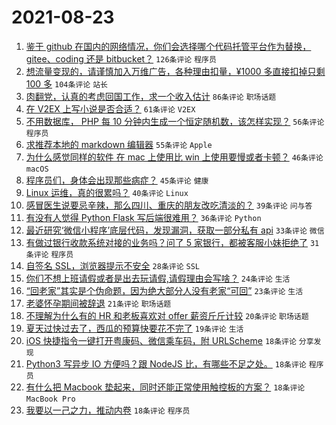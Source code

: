 # 2021-08-23

1. [鉴于 github 在国内的网络情况，你们会选择哪个代码托管平台作为替换， gitee、coding 还是 bitbucket？](https://www.v2ex.com/t/797399) `126条评论` `程序员`
1. [想流量变现的，请谨慎加入万维广告，各种理由扣量，¥1000 多直接扣掉只剩 100 多](https://www.v2ex.com/t/797391) `104条评论` `站长`
1. [肉翻党，认真的考虑回国工作，求一个收入估计](https://www.v2ex.com/t/797548) `86条评论` `职场话题`
1. [在 V2EX 上写小说是否合适？](https://www.v2ex.com/t/797396) `61条评论` `V2EX`
1. [不用数据库， PHP 每 10 分钟内生成一个恒定随机数，该怎样实现？](https://www.v2ex.com/t/797408) `56条评论` `程序员`
1. [求推荐本地的 markdown 编辑器](https://www.v2ex.com/t/797452) `55条评论` `Apple`
1. [为什么感觉同样的软件 在 mac 上使用比 win 上使用要慢或者卡顿？](https://www.v2ex.com/t/797439) `46条评论` `macOS`
1. [程序员们，身体会出现那些病症？](https://www.v2ex.com/t/797397) `45条评论` `健康`
1. [Linux 运维，真的很累吗？](https://www.v2ex.com/t/797445) `40条评论` `Linux`
1. [感冒医生说要忌辛辣，那么四川、重庆的朋友改吃清淡的？](https://www.v2ex.com/t/797490) `39条评论` `问与答`
1. [有没有人觉得 Python Flask 写后端很难用？](https://www.v2ex.com/t/797493) `36条评论` `Python`
1. [最近研究‘微信小程序’底层代码，发现漏洞，获取一部分私有 api](https://www.v2ex.com/t/797401) `33条评论` `微信`
1. [有做过银行收款系统对接的业务吗？问了 5 家银行，都被客服小妹拒绝了](https://www.v2ex.com/t/797530) `31条评论` `程序员`
1. [自签名 SSL，浏览器提示不安全](https://www.v2ex.com/t/797524) `28条评论` `SSL`
1. [你们不想上班请假或者是出去玩请假,请假理由会写啥？](https://www.v2ex.com/t/797511) `24条评论` `生活`
1. [“回老家”其实是个伪命题，因为绝大部分人没有老家“可回”](https://www.v2ex.com/t/797531) `23条评论` `生活`
1. [老婆怀孕期间被辞退](https://www.v2ex.com/t/797565) `21条评论` `职场话题`
1. [不理解为什么有的 HR 和老板喜欢对 offer 薪资斤斤计较](https://www.v2ex.com/t/797460) `20条评论` `职场话题`
1. [夏天过快过去了，西瓜的预算快要花不完了](https://www.v2ex.com/t/797551) `19条评论` `生活`
1. [iOS 快捷指令一键打开粤康码、微信乘车码，附 URLScheme](https://www.v2ex.com/t/797533) `18条评论` `分享发现`
1. [Python3 写异步 IO 方便吗？跟 NodeJS 比，有哪些不足之处。](https://www.v2ex.com/t/797526) `18条评论` `程序员`
1. [有什么把 Macbook 垫起来，同时还能正常使用触控板的方案？](https://www.v2ex.com/t/797422) `18条评论` `MacBook Pro`
1. [我要以一己之力，推动内卷](https://www.v2ex.com/t/797415) `18条评论` `程序员`
